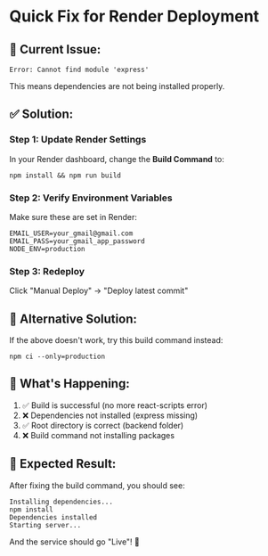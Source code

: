 # Quick Fix for Render Deployment

## 🚨 Current Issue:
```
Error: Cannot find module 'express'
```

This means dependencies are not being installed properly.

## ✅ Solution:

### Step 1: Update Render Settings
In your Render dashboard, change the **Build Command** to:
```
npm install && npm run build
```

### Step 2: Verify Environment Variables
Make sure these are set in Render:
```
EMAIL_USER=your_gmail@gmail.com
EMAIL_PASS=your_gmail_app_password
NODE_ENV=production
```

### Step 3: Redeploy
Click "Manual Deploy" → "Deploy latest commit"

## 🔧 Alternative Solution:

If the above doesn't work, try this build command instead:
```
npm ci --only=production
```

## 📝 What's Happening:

1. ✅ Build is successful (no more react-scripts error)
2. ❌ Dependencies not installed (express missing)
3. ✅ Root directory is correct (backend folder)
4. ❌ Build command not installing packages

## 🎯 Expected Result:

After fixing the build command, you should see:
```
Installing dependencies...
npm install
Dependencies installed
Starting server...
```

And the service should go "Live"! 🎉 